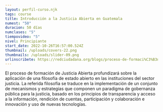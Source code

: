 ```yaml
---
layout: perfil-curso.njk
tags: course
title: Introducción a la Justicia Abierta en Guatemala
numest: "50"
duracion: 50 días
numclases: "5"
tiempovideo: "5"
nivel: Principiante
start_date: 2022-10-26T16:57:00.524Z
thumbnail: /uploads/covers-22.png
thumbnails: /uploads/slider-09.png
urlinscribete: https://redciudadana.org/blogs/proceso-de-formaci%C3%B3n-sobre-la-justicia-abierta/
---
```

El proceso de formación de Justicia Abierta profundizará sobre la aplicación de una filosofía de estado abierto en las instituciones del sector justicia. La referida filosofía se traduce en la implementación de un conjunto de mecanismos y estrategias que componen un paradigma de gobernanza pública para la justicia, basado en los principios de transparencia y acceso a la información, rendición de cuentas, participación y colaboración e innovación y uso de nuevas tecnologías.